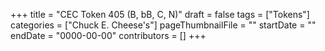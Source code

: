 +++
title = "CEC Token 405 (B, bB, C, N)"
draft = false
tags = ["Tokens"]
categories = ["Chuck E. Cheese's"]
pageThumbnailFile = ""
startDate = ""
endDate = "0000-00-00"
contributors = []
+++
